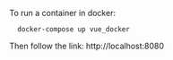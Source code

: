 To run a container in docker:

      docker-compose up vue_docker
      
Then follow the link:
    http://localhost:8080
